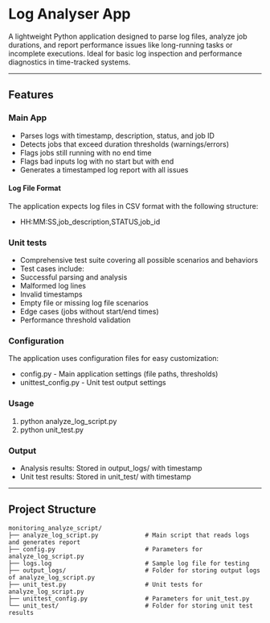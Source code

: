 # Log Analyser App

A lightweight Python application designed to parse log files, analyze job durations, and report performance issues like long-running tasks or incomplete executions. Ideal for basic log inspection and performance diagnostics in time-tracked systems.

---

## Features

### Main App
- Parses logs with timestamp, description, status, and job ID
- Detects jobs that exceed duration thresholds (warnings/errors)
- Flags jobs still running with no end time
- Flags bad inputs log with no start but with end
- Generates a timestamped log report with all issues

#### Log File Format
The application expects log files in CSV format with the following structure:
- HH:MM:SS,job_description,STATUS,job_id

### Unit tests

- Comprehensive test suite covering all possible scenarios and behaviors
- Test cases include:
- Successful parsing and analysis
- Malformed log lines
- Invalid timestamps
- Empty file or missing log file scenarios
- Edge cases (jobs without start/end times)
- Performance threshold validation


### Configuration
The application uses configuration files for easy customization:
- config.py - Main application settings (file paths, thresholds)
- unittest_config.py - Unit test output settings

### Usage 
1. python analyze_log_script.py
2. python unit_test.py

### Output
- Analysis results: Stored in output_logs/ with timestamp
- Unit test results: Stored in unit_test/ with timestamp
---

## Project Structure

    monitoring_analyze_script/
    ├── analyze_log_script.py             # Main script that reads logs and generates report
    ├── config.py                         # Parameters for analyze_log_script.py
    ├── logs.log                          # Sample log file for testing 
    ├── output_logs/                      # Folder for storing output logs of analyze_log_script.py
    ├── unit_test.py                      # Unit tests for analyze_log_script.py
    ├── unittest_config.py                # Parameters for unit_test.py
    └── unit_test/                        # Folder for storing unit test results
